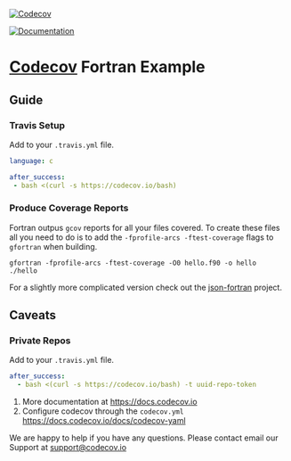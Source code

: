 [![Codecov](https://codecov.io/gh/bishtgautam/example-fortran/branch/master/graph/badge.svg)](https://codecov.io/gh/bishtgautam/example-fortran)

[![Documentation](https://codedocs.xyz/bishtgautam/example-fortran.svg)](https://codedocs.xyz/bishtgautam/example-fortran/)

# [Codecov][1] Fortran Example
## Guide
### Travis Setup

Add to your `.travis.yml` file.
```yml
language: c

after_success:
 - bash <(curl -s https://codecov.io/bash)
```
### Produce Coverage Reports

Fortran outpus `gcov` reports for all your files covered. To create
these files all you need to do is to add the `-fprofile-arcs -ftest-coverage` flags to `gfortran` when building.

```
gfortran -fprofile-arcs -ftest-coverage -O0 hello.f90 -o hello
./hello
```

For a slightly more complicated version check out the
[json-fortran](https://github.com/jacobwilliams/json-fortran) project.

## Caveats
### Private Repos
Add to your `.travis.yml` file.
```yml
after_success:
  - bash <(curl -s https://codecov.io/bash) -t uuid-repo-token
```

1. More documentation at https://docs.codecov.io
2. Configure codecov through the `codecov.yml`  https://docs.codecov.io/docs/codecov-yaml

We are happy to help if you have any questions. Please contact email our Support at [support@codecov.io](mailto:support@codecov.io)

[1]: https://codecov.io/
[4]: https://github.com/codecov/codecov-python

